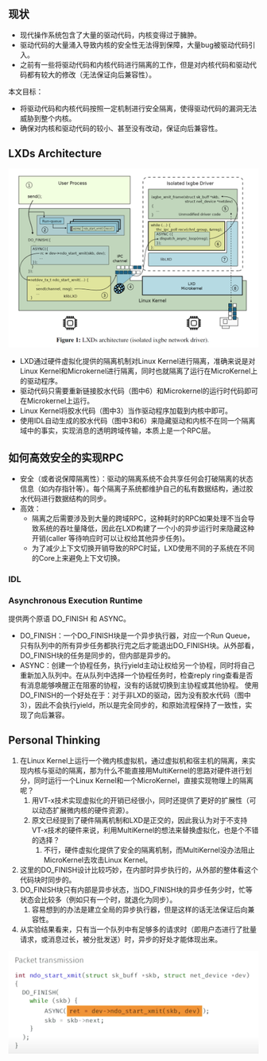 ## 现状

- 现代操作系统包含了大量的驱动代码，内核变得过于臃肿。
- 驱动代码的大量涌入导致内核的安全性无法得到保障，大量bug被驱动代码引入。
- 之前有一些将驱动代码和内核代码进行隔离的工作，但是对内核代码和驱动代码都有较大的修改（无法保证向后兼容性）。

本文目标：
- 将驱动代码和内核代码按照一定机制进行安全隔离，使得驱动代码的漏洞无法威胁到整个内核。
- 确保对内核和驱动代码的较小、甚至没有改动，保证向后兼容性。

## LXDs Architecture

![](../image/LXDS_Arch.png)

- LXD通过硬件虚拟化提供的隔离机制对Linux Kernel进行隔离，准确来说是对Linux Kernel和Microkernel进行隔离，同时也就隔离了运行在MicroKernel上的驱动程序。
- 驱动代码只需要重新链接胶水代码（图中6）和Microkernel的运行时代码即可在Microkernel上运行。
- Linux Kernel将胶水代码（图中3）当作驱动程序加载到内核中即可。
- 使用IDL自动生成的胶水代码（图中3和6）来隐藏驱动和内核不在同一个隔离域中的事实，实现消息的透明跨域传输，本质上是一个RPC层。

## 如何高效安全的实现RPC

- 安全（或者说保障隔离性）：驱动的隔离系统不会共享任何会打破隔离的状态信息（如内存指针等）。每个隔离子系统都维护自己的私有数据结构，通过胶水代码进行数据结构的同步。
- 高效：
	- 隔离之后需要涉及到大量的跨域RPC，这种耗时的RPC如果处理不当会导致系统的吞吐量降低，因此在LXD构建了一个小的异步运行时来隐藏这种开销(caller 等待响应时可以让权给其他异步任务)。
	- 为了减少上下文切换开销导致的RPC时延，LXD使用不同的子系统在不同的Core上来避免上下文切换。

### IDL

### Asynchronous Execution Runtime

提供两个原语 DO_FINISH 和 ASYNC。
- DO_FINISH：一个DO_FINISH块是一个异步执行器，对应一个Run Queue，只有队列中的所有异步任务都执行完之后才能退出DO_FINISH块。从外部看，DO_FINISH块的任务是同步的，但内部是异步的。
- ASYNC：创建一个协程任务，执行yield主动让权给另一个协程，同时将自己重新加入队列中。在从队列中选择一个协程任务时，检查reply ring查看是否有消息能够唤醒正在阻塞的协程，没有的话就切换到主协程或其他协程。
使用DO_FINISH的一个好处在于：对于非LXD的驱动，因为没有胶水代码（图中3），因此不会执行yield，所以是完全同步的，和原始流程保持了一致性，实现了向后兼容。

## Personal Thinking

1. 在Linux Kernel上运行一个微内核虚拟机，通过虚拟机和宿主机的隔离，来实现内核与驱动的隔离，那为什么不能直接用MultiKernel的思路对硬件进行划分，同时运行一个Linux Kernel和一个MicroKernel，直接实现物理上的隔离呢？
	1. 用VT-x技术实现虚拟化的开销已经很小，同时还提供了更好的扩展性（可以动态扩展微内核的硬件资源）。
	2. 原文已经提到了硬件隔离机制和LXD是正交的，因此我认为对于不支持VT-x技术的硬件来说，利用MultiKernel的想法来替换虚拟化，也是个不错的选择？
		1. 不行，硬件虚拟化提供了安全的隔离机制，而MultiKernel没办法阻止MicroKernel去攻击Linux Kernel。
2. 这里的DO_FINISH设计比较巧妙，在内部时异步执行的，从外部的整体看这个代码块时同步的。
3. DO_FINISH块只有内部是异步状态，当DO_FINISH块的异步任务少时，忙等状态会比较多（例如只有一个时，就退化为同步）。
	1. 容易想到的办法是建立全局的异步执行器，但是这样的话无法保证后向兼容性。
4.  从实验结果看来，只有当一个队列中有足够多的请求时（即用户态进行了批量请求，或消息过长，被分批发送）时，异步的好处才能体现出来。

![](../image/LXDs_packet_trans.png)